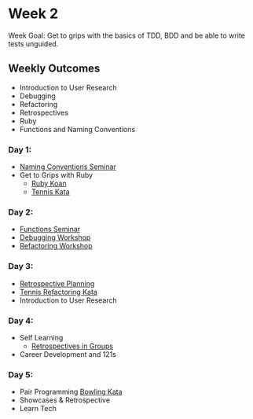 # Week 2

Week Goal: Get to grips with the basics of TDD, BDD and be able to write tests unguided.

## Weekly Outcomes
- Introduction to User Research
- Debugging
- Refactoring
- Retrospectives
- Ruby
- Functions and Naming Conventions

### Day 1:
* [Naming Conventions Seminar](https://github.com/madetech/learn/blob/master/seminars/01-The-Power-of-Naming)
* Get to Grips with Ruby
    * [Ruby Koan](http://rubykoans.com/)
    * [Tennis Kata](https://learn.madetech.com/katas/tennis/)

### Day 2:
* [Functions Seminar](https://github.com/madetech/learn/blob/master/seminars/02-Functions)
* [Debugging Workshop](https://learn.madetech.com/guides/03-Debugging)
* [Refactoring Workshop](https://learn.madetech.com/guides/05-Refactoring/)

### Day 3:
* [Retrospective Planning](https://docs.google.com/presentation/d/1V0vBZInPaj3NU8UvfqBoiJ9RLm7DycrRo6DNptp63G0/edit)
* [Tennis Refactoring Kata](https://learn.madetech.com/katas/tennis-refactoring)
* Introduction to User Research 

### Day 4:
* Self Learning
    * [Retrospectives in Groups](https://learn.madetech.com/guides/04-Retrospective-Planning)
* Career Development and 121s

### Day 5:
* Pair Programming [Bowling Kata](https://learn.madetech.com/katas/bowling/)
* Showcases & Retrospective
* Learn Tech

